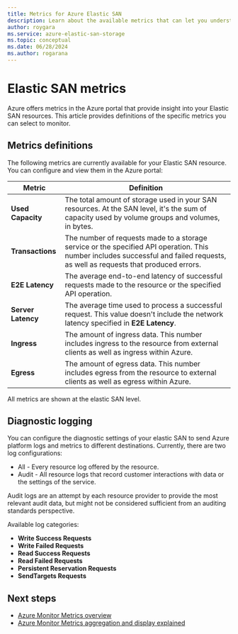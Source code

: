```yaml
---
title: Metrics for Azure Elastic SAN
description: Learn about the available metrics that can let you understand how your Azure Elastic SAN is performing.
author: roygara
ms.service: azure-elastic-san-storage
ms.topic: conceptual
ms.date: 06/28/2024
ms.author: rogarana
---
```


# Elastic SAN metrics

Azure offers metrics in the Azure portal that provide insight into your Elastic SAN resources. This article provides definitions of the specific metrics you can select to monitor. 

## Metrics definitions 
The following metrics are currently available for your Elastic SAN resource. You can configure and view them in the Azure portal: 

|Metric|Definition|
|---|---|
|**Used Capacity**|The total amount of storage used in your SAN resources. At the SAN level, it's the sum of capacity used by volume groups and volumes, in bytes.|
|**Transactions**|The number of requests made to a storage service or the specified API operation. This number includes successful and failed requests, as well as requests that produced errors.|
|**E2E Latency**|The average end-to-end latency of successful requests made to the resource or the specified API operation.|
|**Server Latency**|The average time used to process a successful request. This value doesn't include the network latency specified in **E2E Latency**. |
|**Ingress**|The amount of ingress data. This number includes ingress to the resource from external clients as well as ingress within Azure. |
|**Egress**|The amount of egress data. This number includes egress from the resource to external clients as well as egress within Azure.  |

All metrics are shown at the elastic SAN level.

## Diagnostic logging

You can configure the diagnostic settings of your elastic SAN to send Azure platform logs and metrics to different destinations. Currently, there are two log configurations:

- All - Every resource log offered by the resource.
- Audit - All resource logs that record customer interactions with data or the settings of the service. 

Audit logs are an attempt by each resource provider to provide the most relevant audit data, but might not be considered sufficient from an auditing standards perspective.

Available log categories:

- **Write Success Requests**
- **Write Failed Requests**
- **Read Success Requests**
- **Read Failed Requests**
- **Persistent Reservation Requests**
- **SendTargets Requests**

## Next steps

- [Azure Monitor Metrics overview](../../azure-monitor/essentials/data-platform-metrics.md)
- [Azure Monitor Metrics aggregation and display explained](../../azure-monitor/essentials/metrics-aggregation-explained.md)
